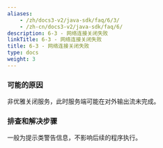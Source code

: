 ```yaml
---
aliases:
    - /zh/docs3-v2/java-sdk/faq/6/3/
    - /zh-cn/docs3-v2/java-sdk/faq/6/
description: 6-3 - 网络连接关闭失败
linkTitle: 6-3 - 网络连接关闭失败
title: 6-3 - 网络连接关闭失败
type: docs
weight: 3
---
```






### 可能的原因

非优雅关闭服务，此时服务端可能在对外输出流未完成。

### 排查和解决步骤

一般为提示类警告信息，不影响后续的程序执行。